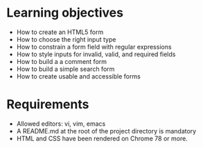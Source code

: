 # Learning objectives
- How to create an HTML5 form
- How to choose the right input type
- How to constrain a form field with regular expressions
- How to style inputs for invalid, valid, and required fields
- How to build a a comment form
- How to build a simple search form
- How to create usable and accessible forms
# Requirements
- Allowed editors: vi, vim, emacs
- A README.md at the root of the project directory is mandatory
- HTML and CSS have been rendered on Chrome 78 or more.